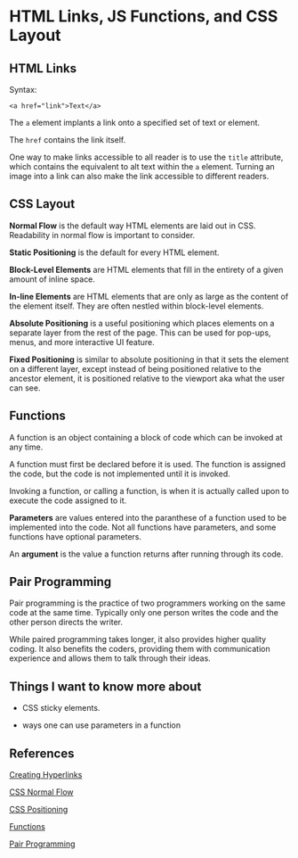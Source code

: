 # HTML Links, JS Functions, and CSS Layout

## HTML Links

Syntax:

`<a href="link">Text</a>`

The `a` element implants a link onto a specified set of text or element.

The `href` contains the link itself.

One way to make links accessible to all reader is to use the `title` attribute, which contains the equivalent to alt text within the `a` element. Turning an image into a link can also make the link accessible to different readers.

## CSS Layout

**Normal Flow** is the default way HTML elements are laid out in CSS. Readability in normal flow is important to consider.

**Static Positioning** is the default for every HTML element.

**Block-Level Elements** are HTML elements that fill in the entirety of a given amount of inline space.

**In-line Elements** are HTML elements that are only as large as the content of the element itself. They are often nestled within block-level elements.

**Absolute Positioning** is a useful positioning which places elements on a separate layer from the rest of the page. This can be used for pop-ups, menus, and more interactive UI feature.

**Fixed Positioning** is similar to absolute positioning in that it sets the element on a different layer, except instead of being positioned relative to the ancestor element, it is positioned relative to the viewport aka what the user can see.

## Functions

A function is an object containing a block of code which can be invoked at any time.

A function must first be declared before it is used. The function is assigned the code, but the code is not implemented until it is invoked.

Invoking a function, or calling a function, is when it is actually called upon to execute the code assigned to it.

**Parameters** are values entered into the paranthese of a function used to be implemented into the code. Not all functions have parameters, and some functions have optional parameters.

An **argument** is the value a function returns after running through its code.

## Pair Programming

Pair programming is the practice of two programmers working on the same code at the same time. Typically only one person writes the code and the other person directs the writer.

While paired programming takes longer, it also provides higher quality coding. It also benefits the coders, providing them with communication experience and allows them to talk through their ideas.

## Things I want to know more about

- CSS sticky elements.

- ways one can use parameters in a function

## References

[Creating Hyperlinks](https://developer.mozilla.org/en-US/docs/Learn/HTML/Introduction_to_HTML/Creating_hyperlinks)

[CSS Normal Flow](https://developer.mozilla.org/en-US/docs/Learn/CSS/CSS_layout/Normal_Flow)

[CSS Positioning](https://developer.mozilla.org/en-US/docs/Learn/CSS/CSS_layout/Positioning)

[Functions](https://developer.mozilla.org/en-US/docs/Learn/JavaScript/Building_blocks/Functions)

[Pair Programming](https://www.codefellows.org/blog/6-reasons-for-pair-programming/)
